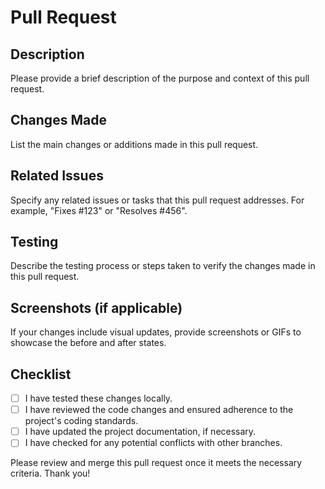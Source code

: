 # Pull Request

## Description
Please provide a brief description of the purpose and context of this pull request.

## Changes Made
List the main changes or additions made in this pull request.

## Related Issues
Specify any related issues or tasks that this pull request addresses. For example, "Fixes #123" or "Resolves #456".

## Testing
Describe the testing process or steps taken to verify the changes made in this pull request.

## Screenshots (if applicable)
If your changes include visual updates, provide screenshots or GIFs to showcase the before and after states.

## Checklist
- [ ] I have tested these changes locally.
- [ ] I have reviewed the code changes and ensured adherence to the project's coding standards.
- [ ] I have updated the project documentation, if necessary.
- [ ] I have checked for any potential conflicts with other branches.

Please review and merge this pull request once it meets the necessary criteria. Thank you!
